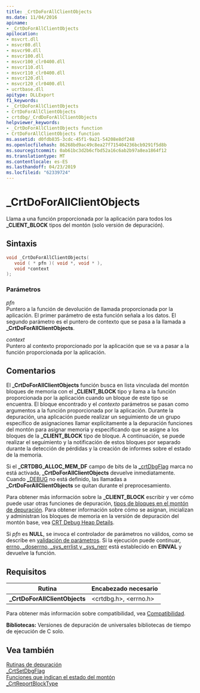 ```yaml
---
title: _CrtDoForAllClientObjects
ms.date: 11/04/2016
apiname:
- _CrtDoForAllClientObjects
apilocation:
- msvcrt.dll
- msvcr80.dll
- msvcr90.dll
- msvcr100.dll
- msvcr100_clr0400.dll
- msvcr110.dll
- msvcr110_clr0400.dll
- msvcr120.dll
- msvcr120_clr0400.dll
- ucrtbase.dll
apitype: DLLExport
f1_keywords:
- _CrtDoForAllClientObjects
- CrtDoForAllClientObjects
- crtdbg/_CrdDoForAllClientObjects
helpviewer_keywords:
- _CrtDoForAllClientObjects function
- CrtDoForAllClientObjects function
ms.assetid: d0fdb835-3cdc-45f1-9a21-54208e8df248
ms.openlocfilehash: 86268bd9ac49c8ea27f715404236bcb9291f5d8b
ms.sourcegitcommit: 0ab61bc3d2b6cfbd52a16c6ab2b97a8ea1864f12
ms.translationtype: MT
ms.contentlocale: es-ES
ms.lasthandoff: 04/23/2019
ms.locfileid: "62339724"
---
```

# <a name="crtdoforallclientobjects"></a>_CrtDoForAllClientObjects

Llama a una función proporcionada por la aplicación para todos los **_CLIENT_BLOCK** tipos del montón (solo versión de depuración).

## <a name="syntax"></a>Sintaxis

```C
void _CrtDoForAllClientObjects(
   void ( * pfn )( void *, void * ),
   void *context
);
```

### <a name="parameters"></a>Parámetros

*pfn*<br/>
Puntero a la función de devolución de llamada proporcionada por la aplicación. El primer parámetro de esta función señala a los datos. El segundo parámetro es el puntero de contexto que se pasa a la llamada a **_CrtDoForAllClientObjects**.

*context*<br/>
Puntero al contexto proporcionado por la aplicación que se va a pasar a la función proporcionada por la aplicación.

## <a name="remarks"></a>Comentarios

El **_CrtDoForAllClientObjects** función busca en lista vinculada del montón bloques de memoria con el **_CLIENT_BLOCK** tipo y llama a la función proporcionada por la aplicación cuando un bloque de este tipo se encuentra. El bloque encontrado y el *contexto* parámetros se pasan como argumentos a la función proporcionada por la aplicación. Durante la depuración, una aplicación puede realizar un seguimiento de un grupo específico de asignaciones llamar explícitamente a la depuración funciones del montón para asignar memoria y especificando que se asigne a los bloques de la **_CLIENT_BLOCK** tipo de bloque. A continuación, se puede realizar el seguimiento y la notificación de estos bloques por separado durante la detección de pérdidas y la creación de informes sobre el estado de la memoria.

Si el **_CRTDBG_ALLOC_MEM_DF** campo de bits de la [_crtDbgFlag](../../c-runtime-library/crtdbgflag.md) marca no está activada, **_CrtDoForAllClientObjects** devuelve inmediatamente. Cuando [_DEBUG](../../c-runtime-library/debug.md) no está definido, las llamadas a **_CrtDoForAllClientObjects** se quitan durante el preprocesamiento.

Para obtener más información sobre la **_CLIENT_BLOCK** escribir y ver cómo puede usar otras funciones de depuración, [tipos de bloques en el montón de depuración](/visualstudio/debugger/crt-debug-heap-details). Para obtener información sobre cómo se asignan, inicializan y administran los bloques de memoria en la versión de depuración del montón base, vea [CRT Debug Heap Details](/visualstudio/debugger/crt-debug-heap-details).

Si *pfn* es **NULL**, se invoca el controlador de parámetros no válidos, como se describe en [validación de parámetros](../../c-runtime-library/parameter-validation.md). Si la ejecución puede continuar, [errno, _doserrno, _sys_errlist y _sys_nerr](../../c-runtime-library/errno-doserrno-sys-errlist-and-sys-nerr.md) está establecido en **EINVAL** y devuelve la función.

## <a name="requirements"></a>Requisitos

|Rutina|Encabezado necesario|
|-------------|---------------------|
|**_CrtDoForAllClientObjects**|\<crtdbg.h>, \<errno.h>|

Para obtener más información sobre compatibilidad, vea [Compatibilidad](../../c-runtime-library/compatibility.md).

**Bibliotecas:** Versiones de depuración de universales bibliotecas de tiempo de ejecución de C solo.

## <a name="see-also"></a>Vea también

[Rutinas de depuración](../../c-runtime-library/debug-routines.md)<br/>
[_CrtSetDbgFlag](crtsetdbgflag.md)<br/>
[Funciones que indican el estado del montón](/visualstudio/debugger/crt-debug-heap-details)<br/>
[_CrtReportBlockType](crtreportblocktype.md)<br/>

